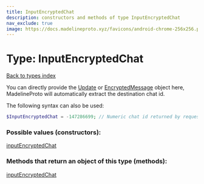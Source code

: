 ```yaml
---
title: InputEncryptedChat
description: constructors and methods of type InputEncryptedChat
nav_exclude: true
image: https://docs.madelineproto.xyz/favicons/android-chrome-256x256.png
---
```

# Type: InputEncryptedChat
[Back to types index](index.md)

You can directly provide the [Update](Update.md) or [EncryptedMessage](EncryptedMessage.md) object here, MadelineProto will automatically extract the destination chat id.

The following syntax can also be used:

```php
$InputEncryptedChat = -147286699; // Numeric chat id returned by requestSecretChat, can be positive or negative
```



### Possible values (constructors):

[inputEncryptedChat](/API_docs/constructors/inputEncryptedChat.md)  



### Methods that return an object of this type (methods):



[inputEncryptedChat](/API_docs/constructors/inputEncryptedChat.md)  

